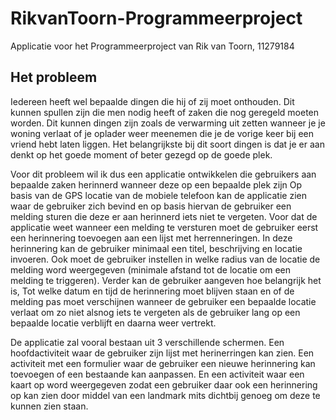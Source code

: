 # RikvanToorn-Programmeerproject
Applicatie voor het Programmeerproject van Rik van Toorn, 11279184


## Het probleem
Iedereen heeft wel bepaalde dingen die hij of zij moet onthouden. Dit kunnen spullen zijn die men nodig heeft of zaken die nog geregeld moeten worden. Dit kunnen dingen zijn zoals de verwarming uit zetten wanneer je je woning verlaat of je oplader weer meenemen die je de vorige keer bij een vriend hebt laten liggen. Het belangrijkste bij dit soort dingen is dat je er aan denkt op het goede moment of beter gezegd op de goede plek.

Voor dit probleem wil ik dus een applicatie ontwikkelen die gebruikers aan bepaalde zaken herinnerd wanneer deze op een bepaalde plek zijn Op basis van de GPS locatie van de mobiele telefoon kan de applicatie zien waar de gebruiker zich bevind en op basis hiervan de gebruiker een melding sturen die deze er aan herinnerd iets niet te vergeten. Voor dat de applicatie weet wanneer een melding te versturen moet de gebruiker eerst een herinnering toevoegen aan een lijst met herrenneringen. In deze herinnering kan de gebruiker minimaal een titel, beschrijving en locatie invoeren. Ook moet de gebruiker instellen in welke radius van de locatie de melding word weergegeven (minimale afstand tot de locatie om een melding te triggeren). Verder kan de gebruiker aangeven hoe belangrijk het is, Tot welke datum en tijd de herinnering moet blijven staan en of de melding pas moet verschijnen wanneer de gebruiker een bepaalde locatie verlaat om zo niet alsnog iets te vergeten als de gebruiker lang op een bepaalde locatie verblijft en daarna weer vertrekt.

De applicatie zal vooral bestaan uit 3 verschillende schermen. Een hoofdactiviteit waar de gebruiker zijn lijst met herinerringen kan zien. Een activiteit met een formulier waar de gebruiker een nieuwe herinnering kan toevoegen of een bestaande kan aanpassen. En een activiteit waar een kaart op word weergegeven zodat een gebruiker daar ook een herinnering op kan zien door middel van een landmark mits dichtbij genoeg om deze te kunnen zien staan.
